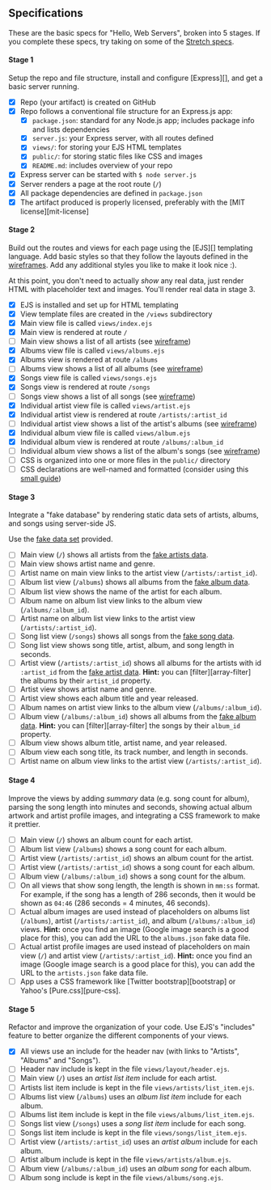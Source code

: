 ## Specifications

These are the basic specs for "Hello, Web Servers", broken into 5 stages. If you complete these specs, try taking on some of the [Stretch specs](#stretch).

#### Stage 1

Setup the repo and file structure, install and configure [Express][], and get a basic server running.

- [X] Repo (your artifact) is created on GitHub
- [X] Repo follows a conventional file structure for an Express.js app:
  - [X] `package.json`: standard for any Node.js app; includes package info and lists dependencies
  - [X] `server.js`: your Express server, with all routes defined
  - [X] `views/`: for storing your EJS HTML templates
  - [X] `public/`: for storing static files like CSS and images
  - [X] `README.md`: includes overview of your repo
- [X] Express server can be started with `$ node server.js`
- [X] Server renders a page at the root route (`/`)
- [X] All package dependencies are defined in `package.json`
- [X] The artifact produced is properly licensed, preferably with the [MIT license][mit-license]

#### Stage 2

Build out the routes and views for each page using the [EJS][] templating language. Add basic styles so that they follow the layouts defined in the [wireframes](#wireframes). Add any additional styles you like to make it look nice :).

At this point, you don't need to actually _show_ any real data, just render HTML with placeholder text and images. You'll render real data in stage 3.

- [X] EJS is installed and set up for HTML templating
- [X] View template files are created in the `/views` subdirectory
- [X] Main view file is called `views/index.ejs`
- [X] Main view is rendered at route `/`
- [ ] Main view shows a list of all artists (see [wireframe](#wireframes))
- [X] Albums view file is called `views/albums.ejs`
- [X] Albums view is rendered at route `/albums`
- [ ] Albums view shows a list of all albums (see [wireframe](#wireframes))
- [X] Songs view file is called `views/songs.ejs`
- [X] Songs view is rendered at route `/songs`
- [ ] Songs view shows a list of all songs (see [wireframe](#wireframes))
- [X] Individual artist view file is called `views/artist.ejs`
- [X] Individual artist view is rendered at route `/artists/:artist_id`
- [ ] Individual artist view shows a list of the artist's albums (see [wireframe](#wireframes))
- [X] Individual album view file is called `views/album.ejs`
- [X] Individual album view is rendered at route `/albums/:album_id`
- [ ] Individual album view shows a list of the album's songs (see [wireframe](#wireframes))
- [ ] CSS is organized into one or more files in the `public/` directory
- [ ] CSS declarations are well-named and formatted (consider using this [small guide](http://tinystride.com/articles/organized-css-a-small-guide/))

#### Stage 3

Integrate a "fake database" by rendering static data sets of artists, albums, and songs using server-side JS.

Use the [fake data set](#fake-data) provided.

- [ ] Main view (`/`) shows all artists from the [fake artists data](#fake-data).
- [ ] Main view shows artist name and genre.
- [ ] Artist name on main view links to the artist view (`/artists/:artist_id`).
- [ ] Album list view (`/albums`) shows all albums from the [fake album data](#fake-data).
- [ ] Album list view shows the name of the artist for each album.
- [ ] Album name on album list view links to the album view (`/albums/:album_id`).
- [ ] Artist name on album list view links to the artist view (`/artists/:artist_id`).
- [ ] Song list view (`/songs`) shows all songs from the [fake song data](#fake-data).
- [ ] Song list view shows song title, artist, album, and song length in seconds.
- [ ] Artist view (`/artists/:artist_id`) shows all albums for the artists with id `:artist_id` from the [fake artist data](#fake-data).
    **Hint:** you can [filter][array-filter] the albums by their `artist_id` property.
- [ ] Artist view shows artist name and genre.
- [ ] Artist view shows each album title and year released.
- [ ] Album names on artist view links to the album view (`/albums/:album_id`).
- [ ] Album view (`/albums/:album_id`) shows all albums from the [fake album data](#fake-data).
    **Hint:** you can [filter][array-filter] the songs by their `album_id` property.
- [ ] Album view shows album title, artist name, and year released.
- [ ] Album view each song title, its track number, and length in seconds.
- [ ] Artist name on album view links to the artist view (`/artists/:artist_id`).

#### Stage 4

Improve the views by adding _summary_ data (e.g. song count for album), parsing the song length into minutes and seconds, showing actual album artwork and artist profile images, and integrating a CSS framework to make it prettier.

- [ ] Main view (`/`) shows an album count for each artist.
- [ ] Album list view (`/albums`) shows a song count for each album.
- [ ] Artist view (`/artists/:artist_id`) shows an album count for the artist.
- [ ] Artist view (`/artists/:artist_id`) shows a song count for each album.
- [ ] Album view (`/albums/:album_id`) shows a song count for the album.
- [ ] On all views that show song length, the length is shown in `mm:ss` format.
    For example, if the song has a length of 286 seconds, then it would be shown as `04:46` (286 seconds = 4 minutes, 46 seconds).
- [ ] Actual album images are used instead of placeholders on albums list (`/albums`), artist (`/artists/:artist_id`), and album (`/albums/:album_id`) views.
    **Hint:** once you find an image (Google image search is a good place for this), you can add the URL to the `albums.json` fake data file.
- [ ] Actual artist profile images are used instead of placeholders on main view (`/`) and artist view (`/artists/:artist_id`).
    **Hint:** once you find an image (Google image search is a good place for this), you can add the URL to the `artists.json` fake data file.
- [ ] App uses a CSS framework like [Twitter bootstrap][bootstrap] or Yahoo's [Pure.css][pure-css].

#### Stage 5

Refactor and improve the organization of your code. Use EJS's "includes" feature to better organize the different components of your views.

- [X] All views use an include for the header nav (with links to "Artists", "Albums" and "Songs").
- [ ] Header nav include is kept in the file `views/layout/header.ejs`.
- [ ] Main view (`/`) uses an _artist list item_ include for each artist.
- [ ] Artists list item include is kept in the file `views/artists/list_item.ejs`.
- [ ] Albums list view (`/albums`) uses an _album list item_ include for each album.
- [ ] Albums list item include is kept in the file `views/albums/list_item.ejs`.
- [ ] Songs list view (`/songs`) uses a _song list item_ include for each song.
- [ ] Songs list item include is kept in the file `views/songs/list_item.ejs`.
- [ ] Artist view (`/artists/:artist_id`) uses an _artist album_ include for each album.
- [ ] Artist album include is kept in the file `views/artists/album.ejs`.
- [ ] Album view (`/albums/:album_id`) uses an _album song_ for each album.
- [ ] Album song include is kept in the file `views/albums/song.ejs`.
